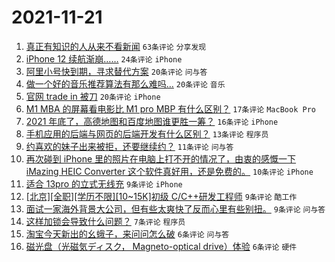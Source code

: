# 2021-11-21

1. [真正有知识的人从来不看新闻](https://www.v2ex.com/t/816886) `63条评论` `分享发现`
1. [iPhone 12 续航渐崩……](https://www.v2ex.com/t/816893) `24条评论` `iPhone`
1. [阿里小号快到期，寻求替代方案](https://www.v2ex.com/t/816892) `20条评论` `问与答`
1. [做一个好的音乐推荐算法有那么难吗…](https://www.v2ex.com/t/816891) `20条评论` `音乐`
1. [官网 trade in 被刀](https://www.v2ex.com/t/816890) `20条评论` `iPhone`
1. [M1 MBA 的屏幕看电影比 M1 pro MBP 有什么区别？](https://www.v2ex.com/t/816913) `17条评论` `MacBook Pro`
1. [2021 年底了，高德地图和百度地图谁更胜一筹？](https://www.v2ex.com/t/816887) `16条评论` `iPhone`
1. [手机应用的后端与网页的后端开发有什么区别？](https://www.v2ex.com/t/816922) `13条评论` `程序员`
1. [约喜欢的妹子出来被拒，还要继续约？](https://www.v2ex.com/t/816883) `11条评论` `问与答`
1. [再次碰到 iPhone 里的照片在电脑上打不开的情况了，由衷的感慨一下 iMazing HEIC Converter 这个软件真好用，还是免费的。](https://www.v2ex.com/t/816906) `10条评论` `iPhone`
1. [适合 13pro 的立式无线充](https://www.v2ex.com/t/816921) `9条评论` `iPhone`
1. [[北京][全职][学历不限][10~15K]初级 C/C++研发工程师](https://www.v2ex.com/t/816909) `9条评论` `酷工作`
1. [面试一家海外背景大公司，但有些太爽快了反而心里有些别扭。](https://www.v2ex.com/t/816894) `9条评论` `问与答`
1. [这样加锁会导致什么问题？](https://www.v2ex.com/t/816914) `7条评论` `程序员`
1. [淘宝今天新出的幺蛾子，来问问怎么破](https://www.v2ex.com/t/816923) `6条评论` `问与答`
1. [磁光盘（光磁気ディスク， Magneto-optical drive）体验](https://www.v2ex.com/t/816897) `6条评论` `硬件`
